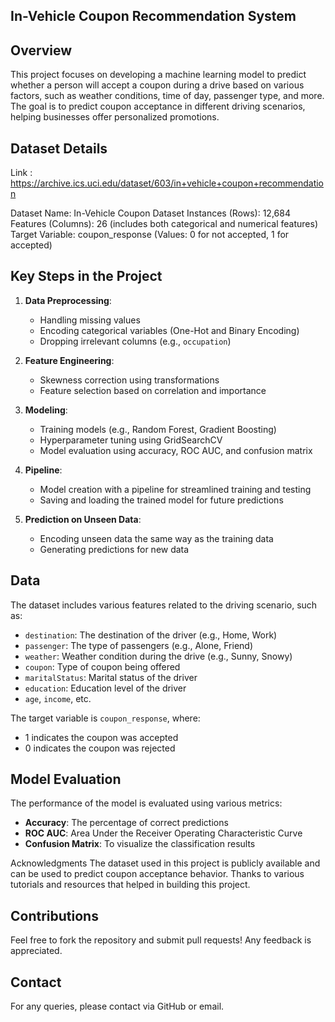 ## **In-Vehicle Coupon Recommendation System**

## **Overview**
This project focuses on developing a machine learning model to predict whether a person will accept a coupon during a drive based on various factors, such as weather conditions, time of day, passenger type, and more. The goal is to predict coupon acceptance in different driving scenarios, helping businesses offer personalized promotions.


## **Dataset Details**

Link : https://archive.ics.uci.edu/dataset/603/in+vehicle+coupon+recommendation

Dataset Name: In-Vehicle Coupon Dataset
Instances (Rows): 12,684
Features (Columns): 26 (includes both categorical and numerical features)
Target Variable: coupon_response (Values: 0 for not accepted, 1 for accepted)

## Key Steps in the Project

1. **Data Preprocessing**:
   - Handling missing values
   - Encoding categorical variables (One-Hot and Binary Encoding)
   - Dropping irrelevant columns (e.g., `occupation`)

2. **Feature Engineering**:
   - Skewness correction using transformations
   - Feature selection based on correlation and importance

3. **Modeling**:
   - Training models (e.g., Random Forest, Gradient Boosting)
   - Hyperparameter tuning using GridSearchCV
   - Model evaluation using accuracy, ROC AUC, and confusion matrix

4. **Pipeline**:
   - Model creation with a pipeline for streamlined training and testing
   - Saving and loading the trained model for future predictions

5. **Prediction on Unseen Data**:
   - Encoding unseen data the same way as the training data
   - Generating predictions for new data

## Data

The dataset includes various features related to the driving scenario, such as:
- `destination`: The destination of the driver (e.g., Home, Work)
- `passenger`: The type of passengers (e.g., Alone, Friend)
- `weather`: Weather condition during the drive (e.g., Sunny, Snowy)
- `coupon`: Type of coupon being offered
- `maritalStatus`: Marital status of the driver
- `education`: Education level of the driver
- `age`, `income`, etc.

The target variable is `coupon_response`, where:
- 1 indicates the coupon was accepted
- 0 indicates the coupon was rejected

## Model Evaluation

The performance of the model is evaluated using various metrics:
- **Accuracy**: The percentage of correct predictions
- **ROC AUC**: Area Under the Receiver Operating Characteristic Curve
- **Confusion Matrix**: To visualize the classification results


 Acknowledgments
The dataset used in this project is publicly available and can be used to predict coupon acceptance behavior.
Thanks to various tutorials and resources that helped in building this project.

## Contributions

Feel free to fork the repository and submit pull requests! Any feedback is appreciated.


## Contact
For any queries, please contact via GitHub or email.
